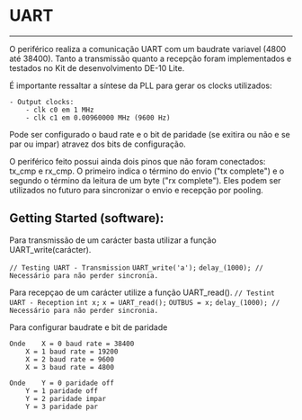 # UART
---

O periférico realiza a comunicação UART com um baudrate variavel (4800 até 38400). Tanto a transmissão quanto a recepção foram implementados e testados no Kit de desenvolvimento DE-10 Lite.

É importante ressaltar a síntese da PLL para gerar os clocks utilizados:

	- Output clocks: 
		- clk c0 em 1 MHz
		- clk c1 em 0.00960000 MHz (9600 Hz)

Pode ser configurado o baud rate e o bit de paridade (se exitira ou não e se par ou impar) atravez dos bits de configuração.

O periférico feito possui ainda dois pinos que não foram conectados: tx_cmp e rx_cmp. O primeiro indica o término do envio ("tx complete") e o segundo o término da leitura de um byte ("rx complete"). Eles podem ser utilizados no futuro para sincronizar o envio e recepção por pooling.
		
## Getting Started (software):

Para transmissão de um carácter basta utilizar a função UART_write(carácter).

```// Testing UART - Transmission```
```UART_write('a');```
```delay_(1000); // Necessário para não perder sincronia.```

Para recepçao de um carácter utilize a função UART_read().
```// Testint UART - Reception```
```int x;```
```x = UART_read();```
```OUTBUS = x;```
```delay_(1000); // Necessário para não perder sincronia.```

Para configurar baudrate e bit de paridade
```//UART_setup(X, Y);
Onde	X = 0 baud rate = 38400
	X = 1 baud rate = 19200
	X = 2 baud rate = 9600
	X = 3 baud rate = 4800
	
Onde	Y = 0 paridade off
	Y = 1 paridade off
	Y = 2 paridade impar
	Y = 3 paridade par
